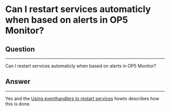 # Can I restart services automaticly when based on alerts in OP5 Monitor?

## Question

* * * * *

Can I restart services automaticly when based on alerts in OP5 Monitor?

## Answer

* * * * *

Yes and the [Using eventhandlers to restart services](https://kb.op5.com/display/HOWTOs/Using+eventhandlers+to+restart+services) howto describes how this is done.

